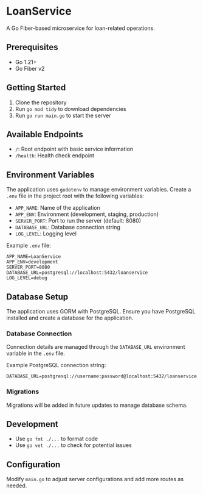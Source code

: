 # LoanService

A Go Fiber-based microservice for loan-related operations.

## Prerequisites

- Go 1.21+
- Go Fiber v2

## Getting Started

1. Clone the repository
2. Run `go mod tidy` to download dependencies
3. Run `go run main.go` to start the server

## Available Endpoints

- `/`: Root endpoint with basic service information
- `/health`: Health check endpoint

## Environment Variables

The application uses `godotenv` to manage environment variables. Create a `.env` file in the project root with the following variables:

- `APP_NAME`: Name of the application
- `APP_ENV`: Environment (development, staging, production)
- `SERVER_PORT`: Port to run the server (default: 8080)
- `DATABASE_URL`: Database connection string
- `LOG_LEVEL`: Logging level

Example `.env` file:
```
APP_NAME=LoanService
APP_ENV=development
SERVER_PORT=8080
DATABASE_URL=postgresql://localhost:5432/loanservice
LOG_LEVEL=debug
```

## Database Setup

The application uses GORM with PostgreSQL. Ensure you have PostgreSQL installed and create a database for the application.

### Database Connection

Connection details are managed through the `DATABASE_URL` environment variable in the `.env` file. 

Example PostgreSQL connection string:
```
DATABASE_URL=postgresql://username:password@localhost:5432/loanservice
```

### Migrations

Migrations will be added in future updates to manage database schema.

## Development

- Use `go fmt ./...` to format code
- Use `go vet ./...` to check for potential issues

## Configuration

Modify `main.go` to adjust server configurations and add more routes as needed.
